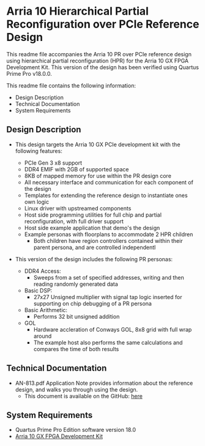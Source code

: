 # Arria 10 Hierarchical Partial Reconfiguration over PCIe Reference Design

This readme file accompanies the Arria 10 PR over PCIe reference design using hierarchical partial reconfiguration (HPR) for the Arria 10 GX FPGA Development Kit. This version of the design has been verified using Quartus Prime Pro v18.0.0.

This readme file contains the following information:

*  Design Description
*  Technical Documentation
*  System Requirements
  

## Design Description

* This design targets the Arria 10 GX PCIe development kit with the following features:
   * PCIe Gen 3 x8 support
   * DDR4 EMIF with 2GB of supported space
   * 8KB of mapped memory for use within the PR design core
   * All necessary interface and communication for each component of the design
   * Templates for extending the reference design to instantiate ones own logic
   * Linux driver with upstreamed components
   * Host side programming utilities for full chip and partial reconfiguration, with full driver support
   * Host side example application that demo's the design
   * Example personas with floorplans to accommodate 2 HPR children
      * Both children have region controllers contained within their parent persona, and are controlled independentl

* This version of the design includes the following PR personas:
   * DDR4 Access:
     * Sweeps from a set of specified addresses, writing and then reading randomly generated data
   * Basic DSP:
     * 27x27 Unsigned multiplier with signal tap logic inserted for supporting on chip debugging of a PR persona
   * Basic Arithmetic:
     * Performs 32 bit unsigned addition
   * GOL
     * Hardware accleration of Conways GOL, 8x8 grid with full wrap around
     * The example host also performs the same calculations and compares the time of both results

## Technical Documentation

*  AN-813.pdf Application Note provides information about the reference design, and walks you through using the design.
   *  This document is available on the GitHub: [here](AN-813.pdf)

## System Requirements

*  Quartus Prime Pro Edition software version 18.0
*  [Arria 10 GX FPGA Development Kit](https://www.altera.com/products/boards_and_kits/dev-kits/altera/kit-a10-gx-fpga.html)

